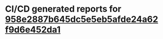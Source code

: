 # CI/CD generated reports for [958e2887b645dc5e5eb5afde24a62f9d6e452da1](https://github.com/hydephp/develop/commit/958e2887b645dc5e5eb5afde24a62f9d6e452da1)
